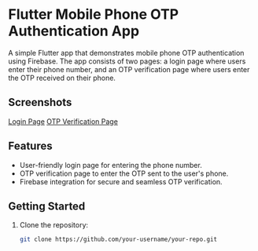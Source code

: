 
# Flutter Mobile Phone OTP Authentication App

A simple Flutter app that demonstrates mobile phone OTP authentication using Firebase. The app consists of two pages: a login page where users enter their phone number, and an OTP verification page where users enter the OTP received on their phone.

## Screenshots


[Login Page](/Screenshots/login.png)
[OTP Verification Page](/Screenshots/otp_auth.png) 

## Features

- User-friendly login page for entering the phone number.
- OTP verification page to enter the OTP sent to the user's phone.
- Firebase integration for secure and seamless OTP verification.

## Getting Started

1. Clone the repository:

   ```bash
   git clone https://github.com/your-username/your-repo.git
